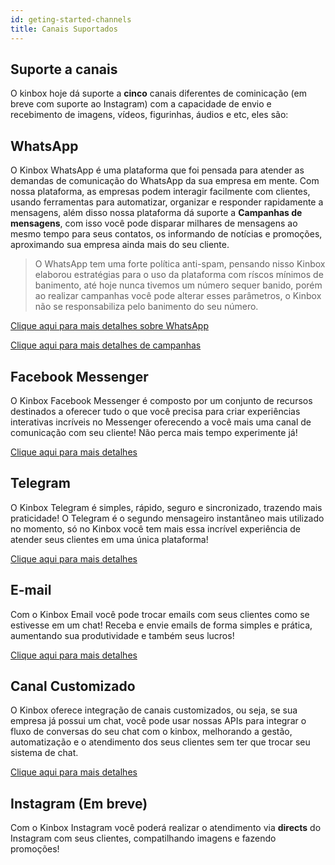 ```yaml
---
id: geting-started-channels
title: Canais Suportados
---
```


## Suporte a canais

O kinbox hoje dá suporte a **cinco** canais diferentes de cominicação (em breve com suporte ao Instagram) com a capacidade de envio e recebimento de imagens, vídeos, figurinhas, áudios e etc, eles são:

## WhatsApp

O Kinbox WhatsApp é uma plataforma que foi pensada para atender as demandas de comunicação do WhatsApp da sua empresa em mente. Com nossa plataforma, as empresas podem interagir facilmente com clientes, usando ferramentas para automatizar, organizar e responder rapidamente a mensagens, além disso nossa plataforma dá suporte a **Campanhas de mensagens**, com isso você pode disparar milhares de mensagens ao mesmo tempo para seus contatos, os informando de notícias e promoções, aproximando sua empresa ainda mais do seu cliente.

> O WhatsApp tem uma forte política anti-spam, pensando nisso Kinbox elaborou estratégias para o uso da plataforma com ríscos mínimos de banimento, até hoje nunca tivemos um número sequer banido, porém ao realizar campanhas você pode alterar esses parâmetros, o Kinbox não se responsabiliza pelo banimento do seu número.

[Clique aqui para mais detalhes sobre WhatsApp](/docs/guides/add-channel-whatsapp)

[Clique aqui para mais detalhes de campanhas](/docs/guides/create-campain)

## Facebook Messenger

O Kinbox Facebook Messenger é composto por um conjunto de recursos destinados a oferecer tudo o que você precisa para criar experiências interativas incríveis no Messenger oferecendo a você mais uma canal de comunicação com seu cliente! Não perca mais tempo experimente já!

[Clique aqui para mais detalhes](/docs/guides/add-channel-facebook)

## Telegram

O Kinbox Telegram é simples, rápido, seguro e sincronizado, trazendo mais praticidade! O Telegram é o segundo mensageiro instantâneo mais utilizado no momento, só no Kinbox você tem mais essa incrível experiência de atender seus clientes em uma única plataforma!

[Clique aqui para mais detalhes](/docs/guides/add-channel-telegram)

## E-mail

Com o Kinbox Email você pode trocar emails com seus clientes como se estivesse em um chat! Receba e envie emails de forma simples e prática, aumentando sua produtividade e também seus lucros!

[Clique aqui para mais detalhes](/docs/guides/add-channel-email)

## Canal Customizado

O Kinbox oferece integração de canais customizados, ou seja, se sua empresa já possui um chat, você pode usar nossas APIs para integrar o fluxo de conversas do seu chat com o kinbox, melhorando a gestão, automatização e o atendimento dos seus clientes sem ter que trocar seu sistema de chat.

[Clique aqui para mais detalhes](/docs/guides/add-channel-custom)

## Instagram (Em breve)

Com o Kinbox Instagram você poderá realizar o atendimento via **directs** do Instagram com seus clientes, compatilhando imagens e fazendo promoções!
